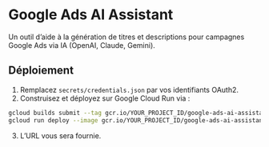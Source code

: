 # Google Ads AI Assistant

Un outil d’aide à la génération de titres et descriptions pour campagnes Google Ads via IA (OpenAI, Claude, Gemini).

## Déploiement
1. Remplacez `secrets/credentials.json` par vos identifiants OAuth2.
2. Construisez et déployez sur Google Cloud Run via :
```bash
gcloud builds submit --tag gcr.io/YOUR_PROJECT_ID/google-ads-ai-assistant
gcloud run deploy --image gcr.io/YOUR_PROJECT_ID/google-ads-ai-assistant --platform managed --region YOUR_REGION --allow-unauthenticated
```
3. L’URL vous sera fournie.
